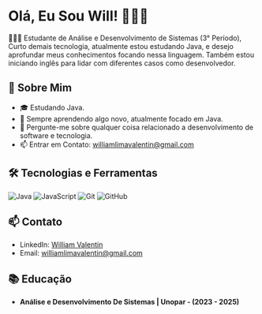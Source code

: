 # Olá, Eu Sou Will! 🙋🏻‍♂️


👨🏻‍🎓 Estudante de Análise e Desenvolvimento de Sistemas (3° Período), Curto demais tecnologia, atualmente estou estudando Java, e desejo aprofundar meus conhecimentos focando nessa linguagem. Também estou iniciando inglês para lidar com diferentes casos como desenvolvedor. 


## 🚀 Sobre Mim

- 🎓 Estudando Java.
- 🌱 Sempre aprendendo algo novo, atualmente focado em Java.
- 💬 Pergunte-me sobre qualquer coisa relacionado a desenvolvimento de software e tecnologia.
- 📫 Entrar em Contato: [williamlimavalentin@gmail.com](mailto:seu-email@example.com)

## 🛠️ Tecnologias e Ferramentas

![Java](https://img.shields.io/badge/Java-ED8B00?style=for-the-badge&logo=java&logoColor=white)
![JavaScript](https://img.shields.io/badge/JavaScript-F7DF1E?style=for-the-badge&logo=javascript&logoColor=black)
![Git](https://img.shields.io/badge/Git-F05032?style=for-the-badge&logo=git&logoColor=white)
![GitHub](https://img.shields.io/badge/GitHub-181717?style=for-the-badge&logo=github&logoColor=white)

## 📫 Contato

- LinkedIn: [William Valentin](https://www.linkedin.com/in/william-valentin-dev/)
- Email: [williamlimavalentin@gmail.com](mailto:williamlimavalentin@gmail.com)

## 📚 Educação

- **Análise e Desenvolvimento De Sistemas | Unopar - (2023 - 2025)**

